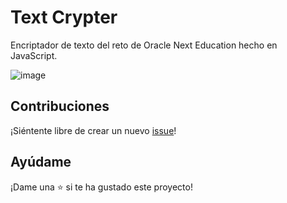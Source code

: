 # Text Crypter

Encriptador de texto del reto de Oracle Next Education hecho en JavaScript.

![image](https://github.com/KrlosPK/encriptador-texto-ONE/assets/103198977/a09c2385-6cb4-41cf-a029-f10cbb8f79c2)

## Contribuciones

¡Siéntente libre de crear un nuevo [issue](https://github.com/KrlosPK/encriptador-texto-ONE/issues)!

## Ayúdame

¡Dame una ⭐ si te ha gustado este proyecto!
